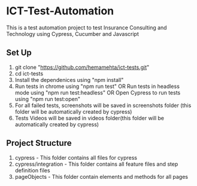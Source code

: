 # ICT-Test-Automation

This is a test automation project to test Insurance Consulting and Technology using Cypress, Cucumber and Javascript

## Set Up

1. git clone "https://github.com/hemamehta/ict-tests.git"
2. cd ict-tests
3. Install the dependenices using "npm install"
4. Run tests in chrome using "npm run test"
    OR
   Run tests in headless mode using "npm run test:headless"
    OR
    Open Cypress to run tests using "npm run test:open"
7. For all failed tests, screenshots will be saved in screenshots folder (this folder will be automatically created by cypress)
8. Tests Videos will be saved in videos folder(this folder will be automatically created by cypress)

## Project Structure
1. cypress - This folder contains all files for cypress
2. cypress/integration - This folder contains all feature files and step definition files
3. pageObjects - This folder contain elements and methods for all pages








